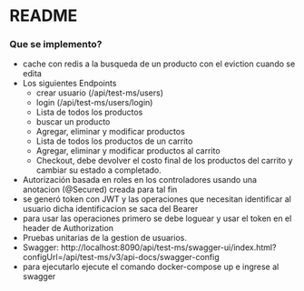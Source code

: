 # README #


### Que se implemento? ###

* cache con redis a la busqueda de un producto con el eviction cuando se edita
* Los siguientes Endpoints
    * crear usuario (/api/test-ms/users)
    * login (/api/test-ms/users/login)
    * Lista de todos los productos
    * buscar un producto
    * Agregar, eliminar y modificar productos
    * Lista de todos los productos de un carrito
    * Agregar, eliminar y modificar productos al carrito
    * Checkout, debe devolver el costo final de los productos del carrito y cambiar su estado a completado.
* Autorización basada en roles en los controladores usando una anotacion (@Secured) creada para tal fin
* se generó token con JWT y las operaciones que necesitan identificar al usuario dicha identificacion se saca del Bearer
* para usar las operaciones primero se debe loguear y usar el token en el header de Authorization
* Pruebas unitarias de la gestion de usuarios.
* Swagger: http://localhost:8090/api/test-ms/swagger-ui/index.html?configUrl=/api/test-ms/v3/api-docs/swagger-config
* para ejecutarlo ejecute el comando docker-compose up e ingrese al swagger
